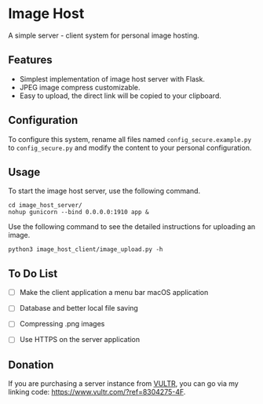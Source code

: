 # Image Host
A simple server - client system for personal image hosting.



## Features

- Simplest implementation of image host server with Flask.
- JPEG image compress customizable.
- Easy to upload, the direct link will be copied to your clipboard.



## Configuration

To configure this system, rename all files named `config_secure.example.py` to `config_secure.py` and modify the content to your personal configuration.



## Usage

To start the image host server, use the following command.

``` shell
cd image_host_server/
nohup gunicorn --bind 0.0.0.0:1910 app &
```

Use the following command to see the detailed instructions for uploading an image.

``` shell
python3 image_host_client/image_upload.py -h
```



## To Do List

- [ ] Make the client application a menu bar macOS application
- [ ] Database and better local file saving
- [ ] Compressing .png images
- [ ] Use HTTPS on the server application



## Donation

If you are purchasing a server instance from [VULTR](https://www.vultr.com), you can go via my linking code: https://www.vultr.com/?ref=8304275-4F.

